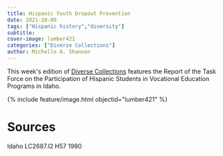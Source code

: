 ```yaml
---
title: Hispanic Youth Dropout Prevention
date: 2021-10-08
tags: ["Hispanic history","diversity"]
subtitle: 
cover-image: lumber421
categories: ["Diverse Collections"]
author: Michelle A. Shannon
---
```


This week's edition of [Diverse Collections](https://harvester.lib.uidaho.edu/series/diversecollections.html) features the Report of the Task Force on the Participation of Hispanic Students in Vocational Education Programs in Idaho.

{% include feature/image.html objectid="lumber421" %}

# Sources

Idaho LC2687.I2 H57 1990